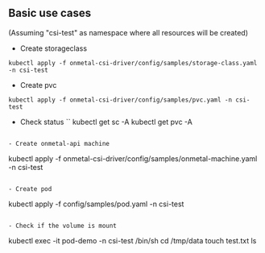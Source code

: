 ## Basic use cases 

(Assuming "csi-test" as namespace where all resources will be created)


- Create storageclass
```
kubectl apply -f onmetal-csi-driver/config/samples/storage-class.yaml -n csi-test
```

- Create pvc
```
kubectl apply -f onmetal-csi-driver/config/samples/pvc.yaml -n csi-test
```

- Check status
``
kubectl get sc -A
kubectl get pvc -A
```

- Create onmetal-api machine
```
kubectl apply -f onmetal-csi-driver/config/samples/onmetal-machine.yaml -n csi-test
```

- Create pod 
```
kubectl apply -f config/samples/pod.yaml -n csi-test
```

- Check if the volume is mount
```
kubectl exec -it pod-demo -n csi-test /bin/sh
cd /tmp/data
touch test.txt
ls
```